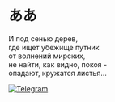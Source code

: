 # ああ

И под сенью дерев,  
где ищет убежище путник  
от волнений мирских,  
не найти, как видно, покоя -  
опадают, кружатся листья...  


[![Telegram](https://img.shields.io/badge/Telegram-2CA5E0?style=for-the-badge&logo=telegram&logoColor=white)](https://t.me/@ak1naba)  
